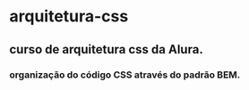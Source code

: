 # arquitetura-css
## curso de arquitetura css da Alura. 
### organização do código CSS através do padrão BEM.
